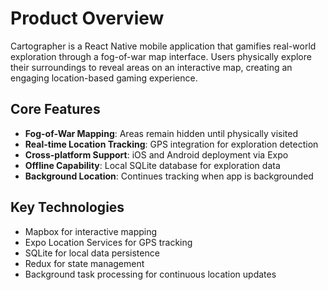 # Product Overview

Cartographer is a React Native mobile application that gamifies real-world exploration through a fog-of-war map interface. Users physically explore their surroundings to reveal areas on an interactive map, creating an engaging location-based gaming experience.

## Core Features

- **Fog-of-War Mapping**: Areas remain hidden until physically visited
- **Real-time Location Tracking**: GPS integration for exploration detection
- **Cross-platform Support**: iOS and Android deployment via Expo
- **Offline Capability**: Local SQLite database for exploration data
- **Background Location**: Continues tracking when app is backgrounded

## Key Technologies

- Mapbox for interactive mapping
- Expo Location Services for GPS tracking
- SQLite for local data persistence
- Redux for state management
- Background task processing for continuous location updates